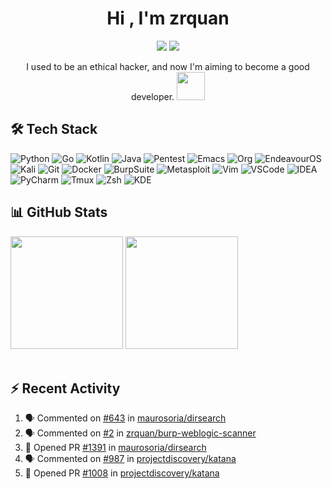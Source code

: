<h1 align="center"><b>Hi , I'm zrquan</b></h1>

<div align="center">
  <a href="https://zrquan.github.io/"><img src="https://img.shields.io/badge/My%20Blog-FF4088?style=flat-square&logo=hugo&logoColor=white"></a>
  <a href="https://steamcommunity.com/id/4shen0ne/"><img src="https://img.shields.io/badge/Steam%20Profile-1b638b?style=flat-square&logo=steam&logoColor=white"></a>
  <!--<img src="https://komarev.com/ghpvc/?username=zrquan">-->
</div>

<p align="center">I used to be an ethical hacker, and now I'm aiming to become a good developer. <img src="https://media.giphy.com/media/WUlplcMpOCEmTGBtBW/giphy.gif" width="45px"></p>

## 🛠 Tech Stack

![Python](https://img.shields.io/badge/Python-3776AB.svg?style=for-the-badge&logo=python&logoColor=white)
![Go](https://img.shields.io/badge/Go-00ADD8.svg?style=for-the-badge&logo=go&logoColor=white)
![Kotlin](https://img.shields.io/badge/Kotlin-7F52FF.svg?style=for-the-badge&logo=kotlin&logoColor=white)
![Java](https://img.shields.io/badge/Java-b07219.svg?style=for-the-badge&logo=openjdk&logoColor=white)
![Pentest](https://img.shields.io/badge/Pentest-1A1A1A.svg?style=for-the-badge&logo=hackaday&logoColor=white)
![Emacs](https://img.shields.io/badge/Emacs-7F5AB6.svg?style=for-the-badge&logo=gnuemacs&logoColor=white)
![Org](https://img.shields.io/badge/Org-77AA99.svg?style=for-the-badge&logo=org&logoColor=white)
![EndeavourOS](https://img.shields.io/badge/EndeavourOS-7F7FFF.svg?style=for-the-badge&logo=endeavouros&logoColor=white)
![Kali](https://img.shields.io/badge/Kali-557C94.svg?style=for-the-badge&logo=kalilinux&logoColor=white)
![Git](https://img.shields.io/badge/Git-F05032.svg?style=for-the-badge&logo=git&logoColor=white)
![Docker](https://img.shields.io/badge/Docker-2496ED.svg?style=for-the-badge&logo=docker&logoColor=white)
![BurpSuite](https://img.shields.io/badge/BurpSuite-FF6633.svg?style=for-the-badge&logo=burpsuite&logoColor=white)
![Metasploit](https://img.shields.io/badge/Metasploit-2596CD.svg?style=for-the-badge&logo=metasploit&logoColor=white)
![Vim](https://img.shields.io/badge/Vim-019733.svg?style=for-the-badge&logo=vim&logoColor=white)
![VSCode](https://img.shields.io/badge/VSCode-2F80ED.svg?style=for-the-badge&logo=vscodium&logoColor=white)
![IDEA](https://img.shields.io/badge/IDEA-0047fd.svg?style=for-the-badge&logo=intellijidea&logoColor=white)
![PyCharm](https://img.shields.io/badge/PyCharm-088484.svg?style=for-the-badge&logo=pycharm&logoColor=white)
![Tmux](https://img.shields.io/badge/Tmux-1BB91F.svg?style=for-the-badge&logo=tmux&logoColor=white)
![Zsh](https://img.shields.io/badge/Zsh-F15A24.svg?style=for-the-badge&logo=zsh&logoColor=white)
![KDE](https://img.shields.io/badge/KDE-1D99F3.svg?style=for-the-badge&logo=kde&logoColor=white)

## 📊 GitHub Stats

<div>
  <img height="180em" src="https://github-readme-stats.vercel.app/api?username=zrquan&show_icons=true&hide_title=true" />
  <img height="180em" src="https://github-readme-stats.vercel.app/api/top-langs/?username=zrquan&layout=compact&hide=c,html&hide_title=true" />
</div>

<br/>

## ⚡ Recent Activity

<!--START_SECTION:activity-->
1. 🗣 Commented on [#643](https://github.com/maurosoria/dirsearch/issues/643#issuecomment-2336567060) in [maurosoria/dirsearch](https://github.com/maurosoria/dirsearch)
2. 🗣 Commented on [#2](https://github.com/zrquan/burp-weblogic-scanner/issues/2#issuecomment-2336541408) in [zrquan/burp-weblogic-scanner](https://github.com/zrquan/burp-weblogic-scanner)
3. 💪 Opened PR [#1391](https://github.com/maurosoria/dirsearch/pull/1391) in [maurosoria/dirsearch](https://github.com/maurosoria/dirsearch)
4. 🗣 Commented on [#987](https://github.com/projectdiscovery/katana/issues/987#issuecomment-2323900770) in [projectdiscovery/katana](https://github.com/projectdiscovery/katana)
5. 💪 Opened PR [#1008](https://github.com/projectdiscovery/katana/pull/1008) in [projectdiscovery/katana](https://github.com/projectdiscovery/katana)
<!--END_SECTION:activity-->
